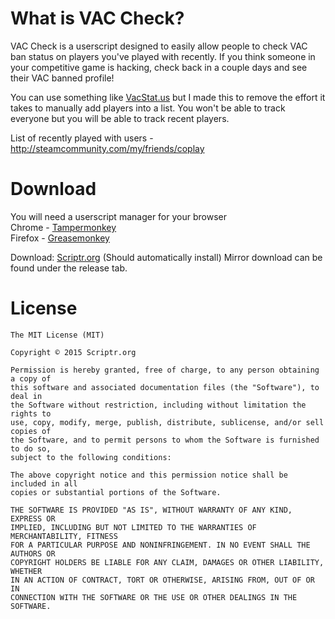 # What is VAC Check?
VAC Check is a userscript designed to easily allow people to check VAC ban status on players you've played with recently. If you think someone in your competitive game is hacking, check back in a couple days and see their VAC banned profile!

You can use something like [VacStat.us](http://vacstat.us) but I made this to remove the effort it takes to manually add players into a list. You won't be able to track everyone but you will be able to track recent players.

List of recently played with users - http://steamcommunity.com/my/friends/coplay

# Download
You will need a userscript manager for your browser  
Chrome - [Tampermonkey](https://chrome.google.com/webstore/detail/tampermonkey/dhdgffkkebhmkfjojejmpbldmpobfkfo?hl=en)  
Firefox - [Greasemonkey](https://addons.mozilla.org/en-US/firefox/addon/greasemonkey/)

Download: [Scriptr.org](https://scriptr.org/dl/vaccheck.user.js) (Should automatically install)
Mirror download can be found under the release tab.

# License
```
The MIT License (MIT)

Copyright © 2015 Scriptr.org

Permission is hereby granted, free of charge, to any person obtaining a copy of
this software and associated documentation files (the "Software"), to deal in
the Software without restriction, including without limitation the rights to
use, copy, modify, merge, publish, distribute, sublicense, and/or sell copies of
the Software, and to permit persons to whom the Software is furnished to do so,
subject to the following conditions:

The above copyright notice and this permission notice shall be included in all
copies or substantial portions of the Software.

THE SOFTWARE IS PROVIDED "AS IS", WITHOUT WARRANTY OF ANY KIND, EXPRESS OR
IMPLIED, INCLUDING BUT NOT LIMITED TO THE WARRANTIES OF MERCHANTABILITY, FITNESS
FOR A PARTICULAR PURPOSE AND NONINFRINGEMENT. IN NO EVENT SHALL THE AUTHORS OR
COPYRIGHT HOLDERS BE LIABLE FOR ANY CLAIM, DAMAGES OR OTHER LIABILITY, WHETHER
IN AN ACTION OF CONTRACT, TORT OR OTHERWISE, ARISING FROM, OUT OF OR IN
CONNECTION WITH THE SOFTWARE OR THE USE OR OTHER DEALINGS IN THE SOFTWARE.
```
